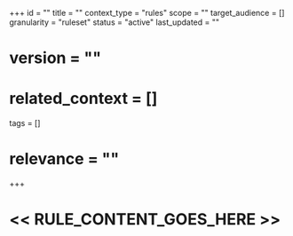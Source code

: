 +++
id = ""
title = ""
context_type = "rules"
scope = ""
target_audience = []
granularity = "ruleset"
status = "active"
last_updated = ""
# version = ""
# related_context = []
tags = []
# relevance = ""
+++

# << RULE_CONTENT_GOES_HERE >>